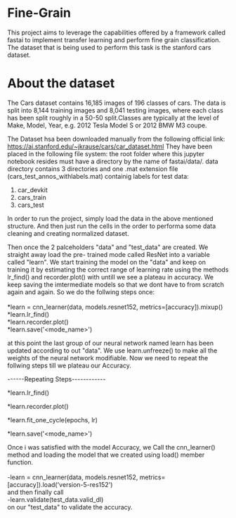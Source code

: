 # Fine-Grain
This project aims to leverage the capabilities offered by a framework called fastai
to implement transfer learning and perform fine grain classification. 
The dataset that is being used to perform this task is the stanford cars dataset. 

# About the dataset
The Cars dataset contains 16,185 images of 196 classes of cars. 
The data is split into 8,144 training images and 8,041 testing images, where each 
class has been split roughly in a 50-50 split.Classes are typically at the level
of Make, Model, Year, e.g. 2012 Tesla Model S or 2012 BMW M3 coupe.

The Dataset hsa been downloaded manually from the following official link:
https://ai.stanford.edu/~jkrause/cars/car_dataset.html
They have been placed in the following file system:
the root folder where this jupyter notebook resides must have a directory by the name 
of fastai/data/.
data directory contains 3 directories and one .mat extension file (cars_test_annos_withlabels.mat)
containig labels for test data: 
1. car_devkit
2. cars_train
3. cars_test

In order to run the project, simply load the data in the above mentioned structure.
And then just run the cells in the order to performa some data cleaning and creating normalized 
dataset.

Then once the 2 palceholders "data" and "test_data" are created. We straight away load the pre-
trained mode called ResNet into a variable called "learn".
We start training the model on the "data" and keep on training it by estimating the correct range 
of learning rate using the methods lr_find() and recorder.plot() with untill we see a plateau in accuracy.
We keep saving the imtermediate models so that we dont have to from scratch again and again. 
So we do the follwing steps once:<br/>
<br/>
*learn = cnn_learner(data, models.resnet152, metrics=[accuracy]).mixup() <br/>
*learn.lr_find()<br/>
*learn.recorder.plot()<br/>
*learn.save('<mode_name>')<br/>


at this point the last group of our neural network named learn has been updated according to out "data".
We use learn.unfreeze() to make all the weights of the neural network modifiable.
Now we need to repeat the follwing steps till we plateau our Accuracy.<br/>

------Repeating Steps------------<br/>

*learn.lr_find()<br/>


*learn.recorder.plot()<br/>


*learn.fit_one_cycle(epochs, lr)<br/>


*learn.save('<mode_name>')<br/>

Once i was satisfied with the model Accuracy, we Call the cnn_learner() method and 
loading the model that we created using load() member function. <br/>
<br/>
-learn = cnn_learner(data, models.resnet152, metrics=[accuracy]).load('version-5-res152')<br/>
and then finally call <br/>
-learn.validate(test_data.valid_dl)<br/>
on our "test_data" to validate the accuracy.







